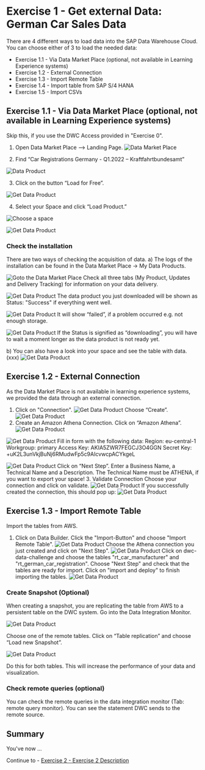 # Exercise 1 - Get external Data: German Car Sales Data

There are 4 different ways to load data into the SAP Data Warehouse Cloud. 
You can choose either of 3 to load the needed data:
- Exercise 1.1 - Via Data Market Place (optional, not available in Learning Experience systems)
- Exercise 1.2 - External Connection
- Exercise 1.3 - Import Remote Table
- Exercise 1.4 - Import table from SAP S/4 HANA
- Exercise 1.5 - Import CSVs

## Exercise 1.1 - Via Data Market Place (optional, not available in Learning Experience systems)
Skip this, if you use the DWC Access provided in "Exercise 0".

1.	Open Data Market Place –> Landing Page.
![Data Market Place](/exercises/ex1/images/Picture2.png)

2.	Find “Car Registrations Germany - Q1.2022 – Kraftfahrtbundesamt”

![Data Product](/exercises/ex1/images/Picture3.png)

3.	Click on the button “Load for Free”.

![Get Data Product](/exercises/ex1/images/Picture4.png)

4.	Select your Space and click “Load Product.”

![Choose a space](/exercises/ex1/images/Picture5.png)

![Get Data Product](/exercises/ex1/images/Picture6.png)
  
### Check the installation 
There are two ways of checking the acquisition of data. 
a) The logs of the installation can be found in the Data Market Place -> My Data Products. 

![Goto the Data Market Place](/exercises/ex1/images/Picture7.png)
Check all three tabs (My Product, Updates and Delivery Tracking) for information on your data delivery.

![Get Data Product](/exercises/ex1/images/Picture9.png)
The data product you just downloaded will be shown as Status: "Success" if everything went well. 

![Get Data Product](/exercises/ex1/images/Picture10.png) 
It will show “failed”, if a problem occurred e.g. not enough storage. 

![Get Data Product](/exercises/ex1/images/Picture11.png)
If the Status is signified as “downloading”, you will have to wait a moment longer as the data product is not ready yet.


b) You can also have a look into your space and see the table with data. (xxx)
![Get Data Product](/exercises/ex1/images/Picture12.png)

## Exercise 1.2 - External Connection
As the Data Market Place is not available in learning experience systems, we provided the data through an external connection.

1. Click on "Connection".
![Get Data Product](/exercises/ex1/images/Picture13.png)
Choose “Create”.  
![Get Data Product](/exercises/ex1/images/Picture14.png)
2.	Create an Amazon Athena Connection. 
Click on “Amazon Athena”.
![Get Data Product](/exercises/ex1/images/Picture15.png)

![Get Data Product](/exercises/ex1/images/Picture16.png)
Fill in form with the following data:
Region: eu-central-1
Workgroup: primary
Access Key: AKIA5ZWR7FEGCJ3O4GGN
Secret Key: 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
 
![Get Data Product](/exercises/ex1/images/Picture17.png)
Click on “Next Step”.
Enter a Business Name, a Technical Name and a Description. The Technical Name must be ATHENA, if you want to export your space!
3. Validate Connection
Choose your connection and click on validate.
![Get Data Product](/exercises/ex1/images/Picture18.png)
If you successfully created the connection, this should pop up: 
![Get Data Product](/exercises/ex1/images/Picture19.png)

## Exercise 1.3 - Import Remote Table
Import the tables from AWS.
1. Click on Data Builder. Click the "Import-Button" and choose "Import Remote Table".
![Get Data Product](/exercises/ex1/images/Picture20.png)
Choose the Athena connection you just created and click on "Next Step".
![Get Data Product](/exercises/ex1/images/Picture21.png)
Click on dwc-data-challenge and choose the tables "rt_car_manufacturer" and "rt_german_car_registration". Choose "Next Step" and check that the tables are ready for import. Click on "import and deploy" to finish importing the tables.
![Get Data Product](/exercises/ex1/images/Picture22.png)

### Create Snapshot (Optional)
When creating a snapshot, you are replicating the table from AWS to a persistent table on the DWC system. 
Go into the Data Integration Monitor. 

![Get Data Product](/exercises/ex1/images/Picture23.png)

Choose one of the remote tables. Click on “Table replication” and choose “Load new Snapshot”.

![Get Data Product](/exercises/ex1/images/Picture24.png)

Do this for both tables. This will increase the performance of your data and visualization.

### Check remote queries (optional)
You can check the remote queries in the data integration monitor (Tab: remote query monitor). You can see the statement DWC sends to the remote source.




## Summary

You've now ...

Continue to - [Exercise 2 - Exercise 2 Description](../ex2/README.md)
